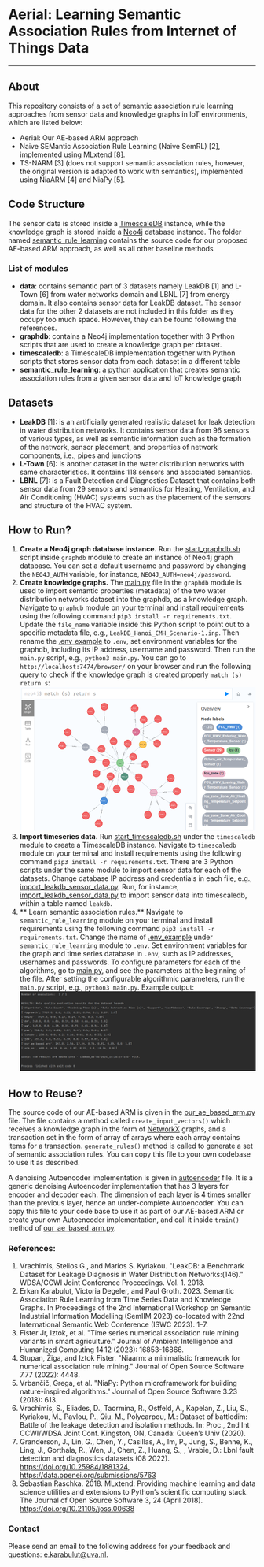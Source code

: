 # Aerial: Learning Semantic Association Rules from Internet of Things Data

-------

## About

This repository consists of a set of semantic association rule learning approaches from sensor data and knowledge
graphs in IoT environments, which are listed below:

- Aerial: Our AE-based ARM approach
- Naive SEMantic Association Rule Learning (Naive SemRL) [2], implemented using MLxtend [8].
- TS-NARM [3] (does not support semantic association rules, however, the original version is adapted to work with
  semantics), implemented using NiaARM [4] and NiaPy [5].

## Code Structure

The sensor data is stored inside a [TimescaleDB](https://www.timescale.com/) instance, while the
knowledge graph is stored inside a [Neo4j](https://neo4j.com/) database instance. The folder
named [semantic_rule_learning](semantic_rule_learning)
contains the source code for our proposed AE-based ARM approach, as well as all other baseline methods

### List of modules

- **data**: contains semantic part of 3 datasets namely LeakDB [1] and L-Town [6] from water networks domain
  and LBNL [7] from energy domain. It also contains sensor data for LeakDB dataset. The sensor data for the other 2
  datasets are not included in this folder as they occupy too much space. However, they can be found following the
  references.
- **graphdb**: contains a Neo4j implementation together with 3 Python scripts that are used to
  create a knowledge graph per dataset.
- **timescaledb**: a TimescaleDB implementation together with Python scripts that stores
  sensor data from each dataset in a different table
- **semantic_rule_learning**: a python application that creates semantic association rules
  from a given sensor data and IoT knowledge graph

## Datasets

- **LeakDB** [1]: is an artificially generated realistic dataset for leak detection in water distribution networks. It
  contains sensor data from 96 sensors of various types, as well as semantic information such as the formation of
  the network, sensor placement, and properties of network components, i.e., pipes and junctions
- **L-Town** [6]: is another dataset in the water distribution networks with same characteristics. It
  contains 118 sensors and associated semantics.
- **LBNL** [7]: is a Fault Detection and Diagnostics Dataset that contains both sensor data from 29 sensors and
  semantics for Heating, Ventilation, and Air Conditioning (HVAC) systems such as the placement of the sensors and
  structure of the HVAC system.

## How to Run?

1) **Create a Neo4j graph database instance.** Run the [start_graphdb.sh](graphdb/start_graphdb.sh) script inside
   `graphdb` module to create an instance of Neo4j graph database. You can set a default username and password by
   changing
   the `NEO4J_AUTH` variable, for instance, `NEO4J_AUTH=neo4j/password`.
2) **Create knowledge graphs.** The [main.py](graphdb/src/main.py) file in the `graphdb` module is used to import
   semantic properties (metadata) of the two water distribution networks dataset into the graphdb, as a knowledge graph.
   Navigate to `graphdb` module on your terminal and install requirements using the following
   command `pip3 install -r requirements.txt`. Update the `file_name` variable inside this Python script to point out to
   a specific metadata file, e.g., `LeakDB_Hanoi_CMH_Scenario-1.inp`. Then rename
   the [.env_example](graphdb/.env_example) to `.env`, set environment variables for the graphdb, including its IP
   address, username and password. Then run the `main.py` script, e.g., `python3 main.py`. You can go
   to `http://localhost:7474/browser/` on your browser and run the following query to check if the knowledge graph is
   created properly `match (s) return s`:
   ![img.png](img.png)
3) **Import timeseries data.** Run [start_timescaledb.sh](timescaledb/start_timescaledb.sh) under the `timescaledb`
   module to create a TimescaleDB instance. Navigate to `timescaledb` module on your terminal and install requirements
   using the following command `pip3 install -r requirements.txt`. There are 3 Python scripts under the same module to
   import sensor data for each of the datasets. Change database IP address and credentials in each file,
   e.g., [import_leakdb_sensor_data.py](timescaledb/import_leakdb_sensor_data.py). Run, for
   instance, [import_leakdb_sensor_data.py](timescaledb/import_leakdb_sensor_data.py) to
   import sensor data into timescaledb, within a table named `leakdb`.
4) ** Learn semantic association rules.** Navigate to `semantic_rule_learning` module on your terminal and install
   requirements using the following command `pip3 install -r requirements.txt`. Change the name
   of [.env_example](semantic_rule_learning/.env_example) under `semantic_rule_learning` module to `.env`. Set
   environment variables for the graph and time series database in `.env`, such as IP addresses, usernames and
   passwords. To configure parameters for each of the algorithms, go to [main.py](semantic_rule_learning/src/main.py),
   and see the parameters at the beginning of the file. After setting the configurable algorithmic parameters, run
   the `main.py` script, e.g., `python3 main.py`. Example output:
   ![img_1.png](img_1.png)

## How to Reuse?

The source code of our AE-based ARM is given in
the [our_ae_based_arm.py](semantic_rule_learning/src/algorithm/our_ae_based_arm/our_ae_based_arm.py) file. The
file contains a method called `create_input_vectors()` which receives a knowledge graph in the form
of [NetworkX](https://networkx.org/) graphs, and a transaction set in the form of array of arrays where each array
contains items for a transaction. `generate_rules()` method is called to generate a set of semantic association rules.
You can copy this file to your own codebase to use it as described.

A denoising Autoencoder implementation is given
in [autoencoder](semantic_rule_learning/src/algorithm/our_ae_based_arm/autoencoder.py) file.
It is a generic denoising Autoencoder implementation that has 3 layers for encoder and decoder each. The dimension of
each layer is 4 times smaller than the previous layer, hence an under-complete Autoencoder. You can copy this file to
your code base to use it as part of our AE-based ARM or create your own Autoencoder implementation, and call it
inside `train()` method
of [our_ae_based_arm.py](semantic_rule_learning/src/algorithm/our_ae_based_arm/our_ae_based_arm.py).

### References:

1. Vrachimis, Stelios G., and Marios S. Kyriakou. "LeakDB: a Benchmark Dataset for Leakage Diagnosis in Water
   Distribution Networks:(146)." WDSA/CCWI Joint Conference Proceedings. Vol. 1. 2018.
2. Erkan Karabulut, Victoria Degeler, and Paul Groth. 2023. Semantic Association
   Rule Learning from Time Series Data and Knowledge Graphs. In Proceedings
   of the 2nd International Workshop on Semantic Industrial Information Modelling
   (SemIIM 2023) co-located with 22nd International Semantic Web Conference (ISWC
   2023). 1–7.
3. Fister Jr, Iztok, et al. "Time series numerical association rule mining variants in smart agriculture." Journal of
   Ambient Intelligence and Humanized Computing 14.12 (2023): 16853-16866.
4. Stupan, Žiga, and Iztok Fister. "Niaarm: a minimalistic framework for numerical association rule mining." Journal of
   Open Source Software 7.77 (2022): 4448.
5. Vrbančič, Grega, et al. "NiaPy: Python microframework for building nature-inspired algorithms." Journal of Open
   Source Software 3.23 (2018): 613.
6. Vrachimis, S., Eliades, D., Taormina, R., Ostfeld, A., Kapelan, Z., Liu, S., Kyriakou, M., Pavlou, P., Qiu, M.,
   Polycarpou, M.: Dataset of battledim: Battle of the leakage detection and isolation methods. In: Proc., 2nd Int
   CCWI/WDSA Joint Conf. Kingston, ON, Canada: Queen’s Univ (2020).
7. Granderson, J., Lin, G., Chen, Y., Casillas, A., Im, P., Jung, S., Benne, K.,
   Ling, J., Gorthala, R., Wen, J., Chen, Z., Huang, S., , Vrabie, D.: Lbnl fault
   detection and diagnostics datasets (08 2022). https://doi.org/10.25984/1881324,
   https://data.openei.org/submissions/5763
8. Sebastian Raschka. 2018. MLxtend: Providing machine learning and data science utilities and extensions to Python’s
   scientific computing stack. The Journal of Open Source Software 3, 24 (April
   2018). https://doi.org/10.21105/joss.00638

### Contact

Please send an email to the following address for your feedback and questions: e.karabulut@uva.nl.